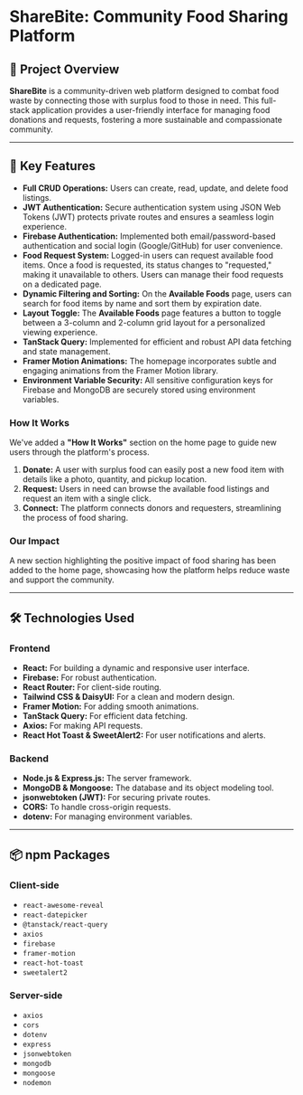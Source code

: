 # ShareBite: Community Food Sharing Platform

[](https://sharemeal.vercel.app)

## 🌟 Project Overview

**ShareBite** is a community-driven web platform designed to combat food waste by connecting those with surplus food to those in need. This full-stack application provides a user-friendly interface for managing food donations and requests, fostering a more sustainable and compassionate community.

-----

## 🚀 Key Features

  * **Full CRUD Operations:** Users can create, read, update, and delete food listings.
  * **JWT Authentication:** Secure authentication system using JSON Web Tokens (JWT) protects private routes and ensures a seamless login experience.
  * **Firebase Authentication:** Implemented both email/password-based authentication and social login (Google/GitHub) for user convenience.
  * **Food Request System:** Logged-in users can request available food items. Once a food is requested, its status changes to "requested," making it unavailable to others. Users can manage their food requests on a dedicated page.
  * **Dynamic Filtering and Sorting:** On the **Available Foods** page, users can search for food items by name and sort them by expiration date.
  * **Layout Toggle:** The **Available Foods** page features a button to toggle between a 3-column and 2-column grid layout for a personalized viewing experience.
  * **TanStack Query:** Implemented for efficient and robust API data fetching and state management.
  * **Framer Motion Animations:** The homepage incorporates subtle and engaging animations from the Framer Motion library.
  * **Environment Variable Security:** All sensitive configuration keys for Firebase and MongoDB are securely stored using environment variables.

### **How It Works**

We've added a **"How It Works"** section on the home page to guide new users through the platform's process.

1.  **Donate:** A user with surplus food can easily post a new food item with details like a photo, quantity, and pickup location.
2.  **Request:** Users in need can browse the available food listings and request an item with a single click.
3.  **Connect:** The platform connects donors and requesters, streamlining the process of food sharing.

### **Our Impact**

A new section highlighting the positive impact of food sharing has been added to the home page, showcasing how the platform helps reduce waste and support the community.

-----

## 🛠️ Technologies Used

### Frontend

  * **React:** For building a dynamic and responsive user interface.
  * **Firebase:** For robust authentication.
  * **React Router:** For client-side routing. 
  * **Tailwind CSS & DaisyUI:** For a clean and modern design.
  * **Framer Motion:** For adding smooth animations.
  * **TanStack Query:** For efficient data fetching.
  * **Axios:** For making API requests.
  * **React Hot Toast & SweetAlert2:** For user notifications and alerts.

### Backend

  * **Node.js & Express.js:** The server framework.
  * **MongoDB & Mongoose:** The database and its object modeling tool.
  * **jsonwebtoken (JWT):** For securing private routes.
  * **CORS:** To handle cross-origin requests.
  * **dotenv:** For managing environment variables.

-----

## 📦 npm Packages

### Client-side

  * `react-awesome-reveal`
  * `react-datepicker`
  * `@tanstack/react-query`
  * `axios`
  * `firebase`
  * `framer-motion`
  * `react-hot-toast`
  * `sweetalert2`

### Server-side

  * `axios`
  * `cors`
  * `dotenv`
  * `express`
  * `jsonwebtoken`
  * `mongodb`
  * `mongoose`
  * `nodemon` 